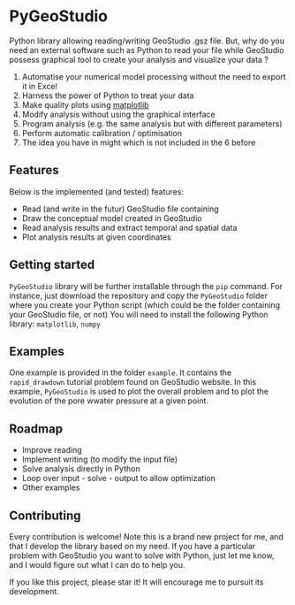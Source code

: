 # PyGeoStudio

Python library allowing reading/writing GeoStudio .gsz file. 
But, why do you need an external software such as Python to read your file while GeoStudio possess graphical tool to create your analysis and visualize your data ?

1. Automatise your numerical model processing without the need to export it in Excel
2. Harness the power of Python to treat your data
3. Make quality plots using [matplotlib](www.matplotlib.org)
4. Modify analysis without using the graphical interface
5. Program analysis (e.g. the same analysis but with different parameters)
6. Perform automatic calibration / optimisation
7. The idea you have in might which is not included in the 6 before

## Features

Below is the implemented (and tested) features:

* Read (and write in the futur) GeoStudio file containing
* Draw the conceptual model created in GeoStudio
* Read analysis results and extract temporal and spatial data
* Plot analysis results at given coordinates

## Getting started

`PyGeoStudio` library will be further installable through the `pip` command.
For instance, just download the repository and copy the `PyGeoStudio` folder where you create your Python script (which could be the folder containing your GeoStudio file, or not)
You will need to install the following Python library: `matplotlib`, `numpy`

## Examples

One example is provided in the folder `example`. 
It contains the `rapid_drawdown` tutorial problem found on GeoStudio website.
In this example, `PyGeoStudio` is used to plot the overall problem and to plot the evolution of the pore wwater pressure at a given point. 

## Roadmap

* Improve reading
* Implement writing (to modify the input file)
* Solve analysis directly in Python
* Loop over input - solve - output to allow optimization
* Other examples

## Contributing

Every contribution is welcome!
Note this is a brand new project for me, and that I develop the library based on my need.
If you have a particular problem with GeoStudio you want to solve with Python, just let me know, and I would figure out what I can do to help you.

If you like this project, please star it! 
It will encourage me to pursuit its development.


